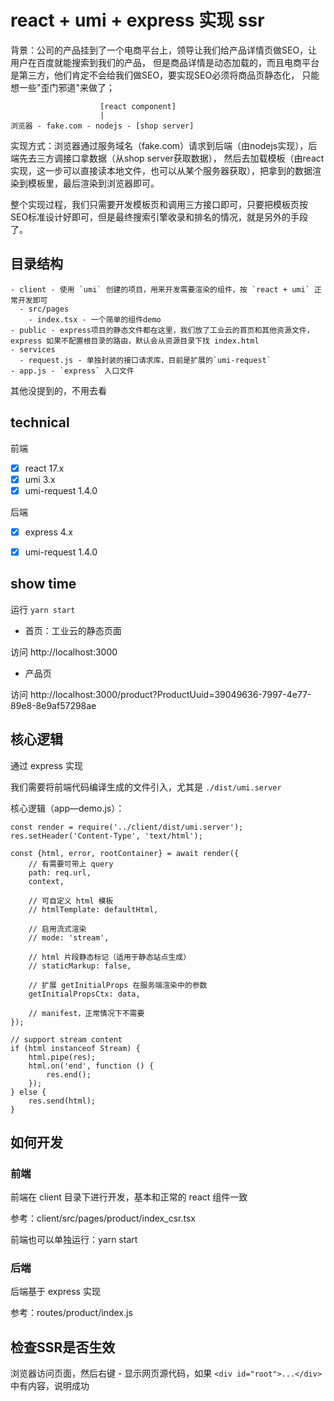 # react + umi + express 实现 ssr

背景：公司的产品挂到了一个电商平台上，领导让我们给产品详情页做SEO，让用户在百度就能搜索到我们的产品，
但是商品详情是动态加载的，而且电商平台是第三方，他们肯定不会给我们做SEO，要实现SEO必须将商品页静态化，
只能想一些"歪门邪道"来做了；

```
                    [react component]
                    |
浏览器 - fake.com - nodejs - [shop server]
```

实现方式：浏览器通过服务域名（fake.com）请求到后端（由nodejs实现），后端先去三方调接口拿数据（从shop server获取数据），
然后去加载模板（由react实现，这一步可以直接读本地文件，也可以从某个服务器获取），把拿到的数据渲染到模板里，最后渲染到浏览器即可。

整个实现过程，我们只需要开发模板页和调用三方接口即可，只要把模板页按SEO标准设计好即可，但是最终搜索引擎收录和排名的情况，就是另外的手段了。

## 目录结构

```
- client - 使用 `umi` 创建的项目，用来开发需要渲染的组件，按 `react + umi` 正常开发即可
  - src/pages
    - index.tsx - 一个简单的组件demo
- public - express项目的静态文件都在这里，我们放了工业云的首页和其他资源文件，express 如果不配置根目录的路由，默认会从资源目录下找 index.html
- services
  - request.js - 单独封装的接口请求库，目前是扩展的`umi-request`
- app.js - `express` 入口文件
```

其他没提到的，不用去看

## technical

前端
- [x] react 17.x
- [x] umi 3.x
- [x] umi-request 1.4.0

后端
- [x] express 4.x
- [x] umi-request 1.4.0


## show time

运行 `yarn start`

- 首页：工业云的静态页面

访问 http://localhost:3000

- 产品页

访问 http://localhost:3000/product?ProductUuid=39049636-7997-4e77-89e8-8e9af57298ae

## 核心逻辑

通过 express 实现

我们需要将前端代码编译生成的文件引入，尤其是 `./dist/umi.server`

核心逻辑（app—demo.js）：
```
const render = require('../client/dist/umi.server');
res.setHeader('Content-Type', 'text/html');

const {html, error, rootContainer} = await render({
    // 有需要可带上 query
    path: req.url,
    context,

    // 可自定义 html 模板
    // htmlTemplate: defaultHtml,

    // 启用流式渲染
    // mode: 'stream',

    // html 片段静态标记（适用于静态站点生成）
    // staticMarkup: false,

    // 扩展 getInitialProps 在服务端渲染中的参数
    getInitialPropsCtx: data,

    // manifest，正常情况下不需要
});

// support stream content
if (html instanceof Stream) {
    html.pipe(res);
    html.on('end', function () {
        res.end();
    });
} else {
    res.send(html);
}
```

## 如何开发

### 前端

前端在 client 目录下进行开发，基本和正常的 react 组件一致

参考：client/src/pages/product/index_csr.tsx

前端也可以单独运行：yarn start

### 后端

后端基于 express 实现

参考：routes/product/index.js

## 检查SSR是否生效

浏览器访问页面，然后右键 - 显示网页源代码，如果 `<div id="root">...</div>` 中有内容，说明成功
